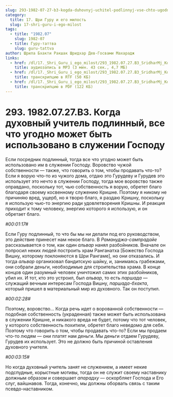 ```yaml
---
slug: 293-1982-07-27-b3-kogda-duhovnyj-uchitel-podlinnyj-vse-chto-ugodno-mozhet-byt-ispolzovano-v-sluzhenii-gospodu
category:
  title: 17. Шри Гуру и его милость
  slug: 17-shri-guru-i-ego-milost
tags:
  - title: "1982.07"
    slug: 1982-07
  - title: Гуру-таттва
    slug: guru-tattva
author: Шрила Бхакти Ракшак Шридхар Дев-Госвами Махарадж
links:
  - href: /dl/17._Shri_Guru_i_ego_milost/293_1982.07.27.B3_SridharMj_Kogda_duhovnyj_uchitel_podlinnyj_vse_chto_ugodno_mozhet_byt_ispolzovano_v_sluzhenii_Gospodu.mp3
    title: аудиозапись в MP3 (3 мин. 43 сек., 4,7 МБ)
  - href: /dl/17._Shri_Guru_i_ego_milost/293_1982.07.27.B3_SridharMj_Kogda_duhovnyj_uchitel_podlinnyj_vse_chto_ugodno_mozhet_byt_ispolzovano_v_sluzhenii_Gospodu.rtf
    title: транскрипцию в RTF (50 КБ)
  - href: /dl/17._Shri_Guru_i_ego_milost/293_1982.07.27.B3_SridharMj_Kogda_duhovnyj_uchitel_podlinnyj_vse_chto_ugodno_mozhet_byt_ispolzovano_v_sluzhenii_Gospodu.pdf
    title: транскрипцию в PDF (122 КБ)
---
```


# 293. 1982.07.27.B3. Когда духовный учитель подлинный, все что угодно может быть использовано в служении Господу

Если посредник подлинный, тогда все что угодно может быть использовано им в служении Господу. Воровство чужой собственности — также, что говорить о том, чтобы продавать что-то? Если я ворую что-то из чужого дома, отдаю это Гурудеву и Гурудев это использует это нечто в служении Господу, тогда мое воровство также оправдано, поскольку тот, чью собственность я ворую, обретет благо благодаря своему косвенному служению Кришне. Поэтому я никому не причиняю вред, ущерб, но я творю благо, я раздаю Кришну, поскольку я использую чью-то энергию ради удовлетворения Кришны. И реакция приходит к тому человеку, энергию которого я использую, и он обретает благо.

*#00:01:17#*

Если Гуру подлинный, то что бы мы ни делали под его руководством, это действие принесет нам некое благо. В *Рамануджа-сампрадайе* рассказывается о том, как один *альвар* нанял разбойников. Вначале он попросил неких людей построить храм Ранганатха [Божество Господа Вишну, которому поклоняются в Шри Рангаме], но они отказались. И тогда *альвар* организовал бандитскую шайку, и, занимаясь грабежами, они собрали деньги, необходимые для строительства храма. В конце концов один разумный человек уничтожил самих этих разбойников, убил их. И тот, кто это устроил, был *альвар*, то есть *паршада* — служащий вечным интересам Господа Вишну, *паршада-бхакта*, который пришел в материальный мир из духовного. Так он поступил.

*#00:02:28#*

Поэтому, воровство… Когда речь идет о ворованной собственности — подобная собственность (украденная) также может быть использована в служении Кришне, и никакого вреда не будет, потому что тот человек, у которого собственность похитили, обретет благо неведомо для себя. Поэтому что говорить о том, чтобы продавать что-то? Если мы продаем что-то людям — они платят нам деньги. Мы деньги отдаем Гурудеву, Гурудев их использует. Это не должно быть причиной оставления духовного учителя.

*#00:03:15#*

Но когда духовный учитель занят не служением, а имеет некие подспудные, корыстные мотивы, тогда он не служит своему наставнику должным образом и совершает *апарадху* — оскорбляет Господа и Его слуг, вайшнавов. Тогда, конечно, мы должны оборвать связь с таким псевдо-наставником.

